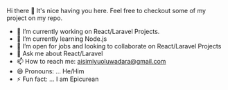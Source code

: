 Hi there 👋
It's nice having you here.
Feel free to checkout some of my project on my repo.
- 🔭 I’m currently working on React/Laravel Projects.
- 🌱 I’m currently learning Node.js
- 👯 I’m open for jobs and looking to collaborate on React/Laravel Projects
- 💬 Ask me about React/Laravel
- 📫 How to reach me: aisimiyuoluwadara@gmail.com
- 😄 Pronouns: ... He/Him
- ⚡ Fun fact: ... I am Epicurean
<!-- - 🤔 I’m looking for help with Nodejs and React Native -->
